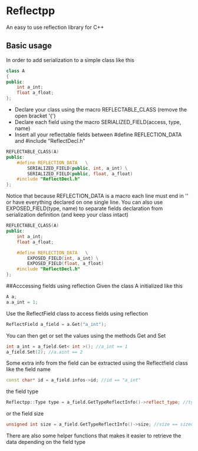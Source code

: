 # Reflectpp

An easy to use reflection library for C++

## Basic usage
In order to add serialization to a simple class like this
```cpp
class A 
{
public:
	int a_int;
	float a_float;
};
```
- Declare your class using the macro REFLECTABLE_CLASS (remove the open bracket '{')
- Declare each field using the macro SERIALIZED_FIELD(access, type, name)
- Insert all your reflectable fields between #define REFLECTION_DATA and #include "ReflectDecl.h"

```cpp
REFLECTABLE_CLASS(A)
public:
	#define REFLECTION_DATA   \
		SERIALIZED_FIELD(public, int, a_int) \
		SERIALIZED_FIELD(public, float, a_float)
	#include "ReflectDecl.h"
};
```
Notice that because REFLECTION_DATA is a macro each line must end in '\' or have everything declared on one single line. You can also use EXPOSED_FIELD(type, name) to separate fields declaration from serialization definition (and keep your class intact)
```cpp
REFLECTABLE_CLASS(A)
public:
	int a_int;
	float a_float;

	#define REFLECTION_DATA   \
		EXPOSED_FIELD(int, a_int) \
		EXPOSED_FIELD(float, a_float)
	#include "ReflectDecl.h"
};
```

##Acccessing fields using reflection
Given the class A initialized like this
```cpp
A a;
a.a_int = 1;
```
Use the ReflectField class to access fields using reflection
```cpp
ReflectField a_field = a.Get("a_int");
```
You can then get or set the values using the methods Get and Set
```cpp
int a_int = a_field.Get< int >(); //a_int == 1
a_field.Set(2); //a.aint == 2
```
Some extra info from the field can be extracted using the Reflectfield class like the field name
```cpp
const char* id = a_field.infos->id; //id == "a_int"
```
the field type
```cpp
Reflectpp::Type type = a_field.GetTypeReflectInfo()->reflect_type; //type == REFLECT_TYPE_INT
```
or the field size
```cpp
unsigned int size = a_field.GetTypeReflectInfo()->size; //size == sizeof(int)
```
There are also some helper functions that makes it easier to retrieve the data depending on the field type

